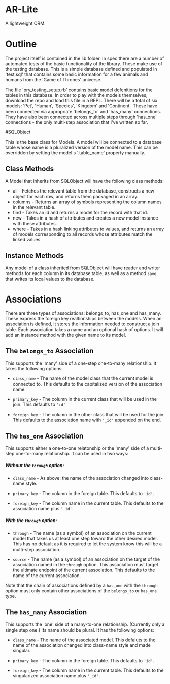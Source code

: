 # AR-Lite

A lightweight ORM.

# Outline

The project itself is contained in the lib folder. In spec there are a number of automated tests of the basic functionality of the library. These make use of the testing database. This is a simple database defined and populated in 'test.sql' that contains some basic information for a few animals and humans from the 'Game of Thrones' universe.

The file 'pry_testing_setup.rb' contains basic model defenitions for the tables in this database. In order to play with the models themselves, download the repo and load this file in a REPL. There will be a total of six models: 'Pet', 'Human', 'Species', 'Kingdom' and 'Continent'.  These have been connected via appropriate 'belongs_to' and 'has_many' connections. They have also been connected across multiple steps through 'has_one' connections - the only multi-step association that I've written so far.

#SQLObject

This is the base class for Models. A model will be connected to a database table whose name is a pluralized version of the model name. This can be overridden by setting the model's '.table_name' property manually.

## Class Methods

A Model that inherits from SQLObject will have the following class methods:

* all - Fetches the relevant table from the database, constructs a new object for each row, and returns them packaged in an array.
* columns - Returns an array of symbols representing the column names in the relevant table.
* find - Takes an id and returns a model for the record with that id.
* new - Takes in a hash of attributes and creates a new model instance with these attributes.
* where - Takes in a hash linking attributes to values, and returns an array of models corresponding to all records whose attributes match the linked values. 

## Instance Methods

Any model of a class inherited from SQLObject will have reader and writer methods for each column in its database table, as well as a method `save` that writes its local values to the database.

# Associations

There are three types of associations: belongs_to, has_one and has_many. These express the foreign key realtionships between the models. When an association is defined, it stores the information needed to construct a join table. Each association takes a name and an optional hash of options. It will add an instance method with the given name to its model.

## The `belongs_to` Association

This supports the 'many' side of a one-step one-to-many relationship. It takes the following options:

* `class_name` - The name of the model class that the current model is connected to. This defaults to the capitalized version of the association name.

* `primary_key` - The column in the current class that will be used in the join. This defaults to `'id'`

* `foreign_key` - The column in the other class that will be used for the join. This defaults to the association name with `'_id'` appended on the end.

## The `has_one` Association

This supports either a one-to-one relatonship or the 'many' side of a multi-step one-to-many relationship. It can be used in two ways:

##### Without the `through` option:

* `class_name` - As above: the name of the association changed into class-name style.

* `primary_key` - The column in the foreign table. This defaults to `'id'`.

* `foreign_key` - The column name in the current table. This defaults to the association name plus `'_id'`.

##### With the `through` option:

* `through` - The name (as a symbol) of an association on the current model that takes us at least one step toward the other desired model. This has no default as it is required to let the system know this will be a multi-step association.

* `source` - The name (as a symbol) of an association on the target of the association named in the `through` option. This association must target the ultimate endpoint of the current association. This defaults to the name of the current association.

Note that the chain of associations defined by a `has_one` with the `through` option must only contain other associations of the `belongs_to` or `has_one` type.

## The `has_many` Association

This supports the 'one' side of a many-to-one relationship. (Currently only a single step one.) Its name should be plural. It has the following options:

* `class_name` - The name of the associated model. This defaluts to the name of the association changed into class-name style and made singular.

* `primary_key` - The column in the foreign table. This defaults to `'id'`.

* `foreign_key` - The column name in the current table. This defaults to the singularized association name plus `'_id'`.